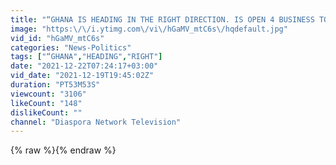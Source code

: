 ```yaml
---
title: "“GHANA IS HEADING IN THE RIGHT DIRECTION. IS OPEN 4 BUSINESS TO CHILDREN OF AFRICA”-ADDI SPOKESWOMAN"
image: "https:\/\/i.ytimg.com\/vi\/hGaMV_mtC6s\/hqdefault.jpg"
vid_id: "hGaMV_mtC6s"
categories: "News-Politics"
tags: ["“GHANA","HEADING","RIGHT"]
date: "2021-12-22T07:24:17+03:00"
vid_date: "2021-12-19T19:45:02Z"
duration: "PT53M53S"
viewcount: "3106"
likeCount: "148"
dislikeCount: ""
channel: "Diaspora Network Television"
---
```

{% raw %}{% endraw %}
